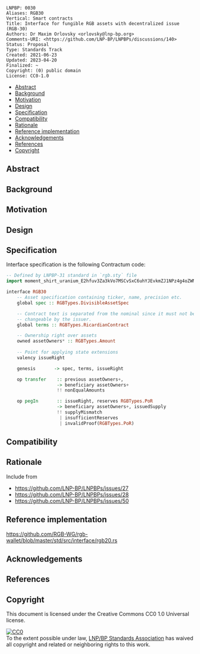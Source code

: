 ```
LNPBP: 0030
Aliases: RGB30
Vertical: Smart contracts
Title: Interface for fungible RGB assets with decentralized issue (RGB-30)
Authors: Dr Maxim Orlovsky <orlovsky@lnp-bp.org>
Comments-URI: <https://github.com/LNP-BP/LNPBPs/discussions/140>
Status: Proposal
Type: Standards Track
Created: 2021-06-23
Updated: 2023-04-20
Finalized: ~
Copyright: (0) public domain
License: CC0-1.0
```

- [Abstract](#abstract)
- [Background](#background)
- [Motivation](#motivation)
- [Design](#design)
- [Specification](#specification)
- [Compatibility](#compatibility)
- [Rationale](#rationale)
- [Reference implementation](#reference-implementation)
- [Acknowledgements](#acknowledgements)
- [References](#references)
- [Copyright](#copyright)


## Abstract


## Background


## Motivation


## Design



## Specification

Interface specification is the following Contractum code:

```haskell
-- Defined by LNPBP-31 standard in `rgb.sty` file
import moment_shirt_uranium_E2hfuv3Za3kVo7MSCvSxC6uhYJEvkmZJ1NPz4g4oZWNw as RGBTypes

interface RGB30
    -- Asset specification containing ticker, name, precision etc.
    global spec :: RGBTypes.DivisibleAssetSpec

    -- Contract text is separated from the nominal since it must not be
    -- changeable by the issuer.
    global terms :: RGBTypes.RicardianContract

    -- Ownership right over assets
    owned assetOwners* :: RGBTypes.Amount
    
    -- Point for applying state extensions
    valency issueRight

    genesis       -> spec, terms, issueRight

    op transfer    :: previous assetOwners+, 
                   -> beneficiary assetOwners+
                   !! nonEqualAmounts

    op pegIn       :: issueRight, reserves RGBTypes.PoR
                   -> beneficiary assetOwners+, issuedSupply
                   !! supplyMismatch 
                    | insufficientReserves 
                    | invalidProof(RGBTypes.PoR)
```

## Compatibility


## Rationale

Include from
- <https://github.com/LNP-BP/LNPBPs/issues/27>
- <https://github.com/LNP-BP/LNPBPs/issues/28>
- <https://github.com/LNP-BP/LNPBPs/issues/50>

## Reference implementation

<https://github.com/RGB-WG/rgb-wallet/blob/master/std/src/interface/rgb20.rs>

## Acknowledgements


## References


## Copyright

This document is licensed under the Creative Commons CC0 1.0 Universal license.

<p xmlns:dct="http://purl.org/dc/terms/">
  <a rel="license"
     href="http://creativecommons.org/publicdomain/zero/1.0/">
    <img src="http://i.creativecommons.org/p/zero/1.0/88x31.png" style="border-style:none;" alt="CC0" />
  </a>
  <br />
  To the extent possible under law,
  <a rel="dct:publisher" href="https://lnp-bp.org">
    <span property="dcl:title">LNP/BP Standards Association</span></a>
  has waived all copyright and related or neighboring rights to this work.
</p>
